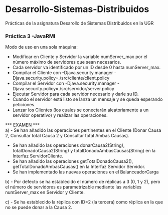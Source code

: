 # Desarrollo-Sistemas-Distribuidos
Prácticas de la asignatura Desarollo de Sistemas Distribuidos en la UGR

### Práctica 3 -JavaRMI
Modo de uso en una sola máquina:

- Modificar en Cliente y Servidor la variable numServer_max por el número máximo de servidores que sean necesarios.
- Cada servidor va identificado por un ID desde 0 hasta numServer_max.
- Compilar el Cliente con -Djava.security.manager -Djava.security.policy=./src/cliente/client.policy
- Compilar el Servidor con -Djava.security.manager -Djava.security.policy=./src/servidor/server.policy
- Ejecutar Servidor para cada servidor necesario y darle su ID.
- Cuando el servidor está listo se lanza un mensaje y se queda esperando peticiones.
- Lanzar los Clientes (los cuales se conectarán aleatoriamente a un servidor operativo) y realizar las operaciones.


*** EXAMEN ***  
a) - Se han añadido las operaciones pertinentes en el Cliente (Donar Causa 2, Consultar total Causa 2 y
	Consultar total Ambas Causas).
- Se han añadido las operaciones donarCausa2(String), totalDonadoCausa2(String) y totalDonadoAmbasCausas(String)
	en la Interfaz ServidorCliente.
- Se han añadido las operaciones getTotalDonadoCausa2(), getTotalDonadoAmbasCausas() en la Interfaz Servidor Servidor.
- Se han implementado las nuevas operaciones en el BalanceadorCarga

b) - Por defecto se ha establecido el número de réplicas a 3 (0, 1 y 2), pero el número de servidores es 
	parametrizable mediante las variables numServer_max en Servidor y Cliente.

c) - Se ha establecido la réplica con ID=2 (la tercera) como réplica en la que no se puede donar a la Causa 2.
